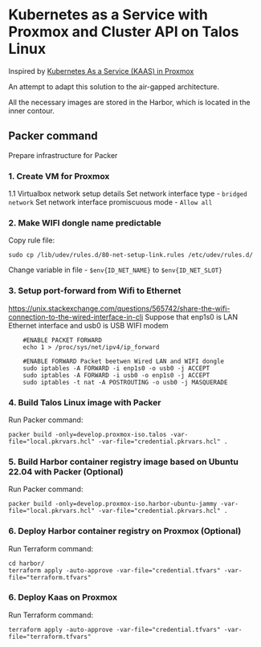 # Kubernetes as a Service with Proxmox and Cluster API on Talos Linux

Inspired by [Kubernetes As a Service (KAAS) in Proxmox](https://github.com/kubebn/talos-proxmox-kaas)

An attempt to adapt this solution to the air-gapped architecture.

All the necessary images are stored in the Harbor, which is located in the inner contour.

## Packer command

Prepare infrastructure for Packer

### 1. Create VM for Proxmox

   1.1 Virtualbox network setup details
   Set network interface type - `bridged network`
   Set network interface promiscuous mode - `Allow all`

### 2. Make WIFI dongle name predictable

   Copy rule file:

   ```shell
   sudo cp /lib/udev/rules.d/80-net-setup-link.rules /etc/udev/rules.d/
   ```

   Change variable in file - `$env{ID_NET_NAME}` to `$env{ID_NET_SLOT}`

### 3. Setup port-forward from Wifi to Ethernet

<https://unix.stackexchange.com/questions/565742/share-the-wifi-connection-to-the-wired-interface-in-cli>
    Suppose that enp1s0 is LAN Ethernet interface and usb0 is USB WIFI modem

```shell
    #ENABLE PACKET FORWARD
    echo 1 > /proc/sys/net/ipv4/ip_forward
```

```shell
    #ENABLE FORWARD Packet beetwen Wired LAN and WIFI dongle
    sudo iptables -A FORWARD -i enp1s0 -o usb0 -j ACCEPT
    sudo iptables -A FORWARD -i usb0 -o enp1s0 -j ACCEPT
    sudo iptables -t nat -A POSTROUTING -o usb0 -j MASQUERADE
```

### 4. Build Talos Linux image with Packer

Run Packer command:

```shell
packer build -only=develop.proxmox-iso.talos -var-file="local.pkrvars.hcl" -var-file="credential.pkrvars.hcl" .
```

### 5. Build Harbor container registry image based on Ubuntu 22.04 with Packer (Optional)

Run Packer command:

```shell
packer build -only=develop.proxmox-iso.harbor-ubuntu-jammy -var-file="local.pkrvars.hcl" -var-file="credential.pkrvars.hcl" .
```

### 6. Deploy Harbor container registry on Proxmox (Optional)

Run Terraform command:

```shell
cd harbor/
terraform apply -auto-approve -var-file="credential.tfvars" -var-file="terraform.tfvars"
```

### 6. Deploy Kaas on Proxmox

Run Terraform command:

```shell
terraform apply -auto-approve -var-file="credential.tfvars" -var-file="terraform.tfvars"
```
